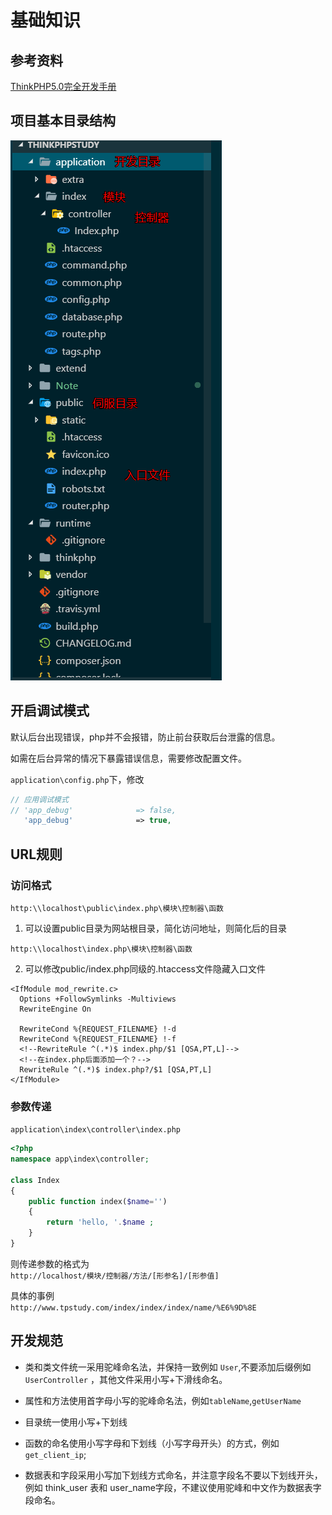 # 基础知识

## 参考资料
[ThinkPHP5.0完全开发手册](https://www.kancloud.cn/manual/thinkphp5/118003)


## 项目基本目录结构

![目录](img/list.png)


## 开启调试模式

默认后台出现错误，php并不会报错，防止前台获取后台泄露的信息。

如需在后台异常的情况下暴露错误信息，需要修改配置文件。

`application\config.php`下，修改

```php
// 应用调试模式
// 'app_debug'              => false,
   'app_debug'              => true,	
```


## URL规则

### 访问格式
```
http:\\localhost\public\index.php\模块\控制器\函数
```

1. 可以设置public目录为网站根目录，简化访问地址，则简化后的目录
```
http:\\localhost\index.php\模块\控制器\函数
```

2. 可以修改public/index.php同级的.htaccess文件隐藏入口文件
```
<IfModule mod_rewrite.c>
  Options +FollowSymlinks -Multiviews
  RewriteEngine On

  RewriteCond %{REQUEST_FILENAME} !-d
  RewriteCond %{REQUEST_FILENAME} !-f
  <!--RewriteRule ^(.*)$ index.php/$1 [QSA,PT,L]-->
  <!--在index.php后面添加一个？-->
  RewriteRule ^(.*)$ index.php?/$1 [QSA,PT,L]
</IfModule>
```

### 参数传递



`application\index\controller\index.php`
```php
<?php
namespace app\index\controller;

class Index
{
    public function index($name='')
    {
        return 'hello, '.$name ;
    }
}

```

则传递参数的格式为   
`http://localhost/模块/控制器/方法/[形参名]/[形参值]`

具体的事例  
`http://www.tpstudy.com/index/index/index/name/%E6%9D%8E`


## 开发规范

* 类和类文件统一采用驼峰命名法，并保持一致例如 `User`,不要添加后缀例如`UserController`  ，其他文件采用小写+下滑线命名。

* 属性和方法使用首字母小写的驼峰命名法，例如`tableName`,`getUserName`

* 目录统一使用小写+下划线

* 函数的命名使用小写字母和下划线（小写字母开头）的方式，例如 `get_client_ip`;

* 数据表和字段采用小写加下划线方式命名，并注意字段名不要以下划线开头，例如 think_user 表和 user_name字段，不建议使用驼峰和中文作为数据表字段命名。

